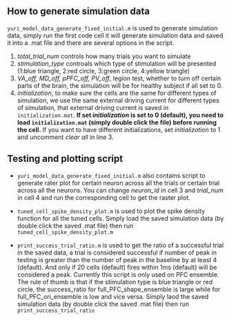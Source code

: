 ## How to generate simulation data

`yuri_model_data_generate_fixed_initial.m` is used to generate simulation data, simply run the first code cell it will generate simulation data and saved it into a .mat file and there are several options in the script.

1. *total_trial_num* controls how many trials you want to simulate
2. *stimulation_type* controals which type of stimulation will be presented (1:blue triangle, 2:red circle, 3:green circle, 4:yellow triangle)
3. *VA_off, MD_off, pPFC_off, PV_off*, legion test, whether to turn off certain parts of the brain, the simulation will be for healthy subject if all set to 0.
4. *initialization*, to make sure the cells are the same for different types of simulation, we use the same external driving current for different types of simulation, that external driving current is saved in `initialization.mat`. **If set *initialization* is set to 0 (default), you need to load `initialization.mat` (simply double click the file) before running the cell.** If you want to have different initializations, set *initialization* to 1 and uncomment *clear all* in line 3.


## Testing and plotting script
- `yuri_model_data_generate_fixed_initial.m` also contains script to generate rater plot for certain neuron across all the trials or certain trial across all the neurons. You can change *neuron_id* in cell 3 and *trial_num* in cell 4 and run the corresponding cell to get the raster plot.

- `tuned_cell_spike_density_plot.m` is used to plot the spike density function for all the tuned cells. Simply load the saved simulation data (by double click the saved .mat file) then run `tuned_cell_spike_density_plot.m`

- `print_success_trial_ratio.m` is used to get the ratio of a successful trial in the saved data, a trial is considered successful if number of peak in testing is greater than the number of peak in
the baseline by at least 4 (default). And only if 20 cells (default) fires within 1ms (default) will be considered a peak. Currently this
script is only used on PFC ensemble. The rule of thumb is that if the stimulation type is blue triangle or red circle, the success_ratio for full_PFC_shape_ensemble is large while for full_PFC_ori_ensemble is low and vice versa. Simply laod the saved simulation data (by double click the saved .mat file) then run `print_success_trial_ratio`
